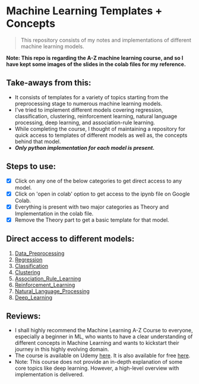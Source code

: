 # Machine Learning Templates + Concepts

> This repository consists of my notes and implementations of different machine learning models. 

**Note:  This repo is regarding the A-Z machine learning course, and so I have kept some images of the slides in the colab files for my reference.**

## Take-aways from this:
- It consists of templates for a variety of topics starting from the preprocessing stage to numerous machine learning models.
- I've tried to implement different models covering regression, classification, clustering, reinforcement learning, natural language processing, deep learning, and association-rule learning.
- While completing the course, I thought of maintaining a repository for quick access to templates of different models as well as, the concepts behind that model.
- ***Only python implementation for each model is present.*** 

## Steps to use:
- [x] Click on any one of the below categories to get direct access to any model.
- [x] Click on 'open in colab' option to get access to the ipynb file on Google Colab. 
- [x] Everything is present with two major categories as Theory and Implementation in the colab file. 
- [x] Remove the Theory part to get a basic template for that model.

## Direct access to different models:
1. [Data_Preprocessing](https://github.com/atharvapatil123/ML_Practice/tree/master/Data%20Preprocessing)
2. [Regression](https://github.com/atharvapatil123/ML_Practice/tree/master/Regression)
3. [Classification](https://github.com/atharvapatil123/ML_Practice/tree/master/Classification)
4. [Clustering](https://github.com/atharvapatil123/ML_Practice/tree/master/Clustering)
5. [Association_Rule_Learning](https://github.com/atharvapatil123/ML_Practice/tree/master/Association%20Rule%20Learning)
6. [Reinforcement_Learning](https://github.com/atharvapatil123/ML_Practice/tree/master/Reinforcement%20Learning)
7. [Natural_Language_Processing](https://github.com/atharvapatil123/ML_Practice/tree/master/Natural%20Language%20Processing)
8. [Deep_Learning](https://github.com/atharvapatil123/ML_Practice/tree/master/Deep%20Learning)

## Reviews:
- I shall highly recommend the Machine Learning A-Z Course to everyone, especially a beginner in ML, who wants to have a clear understanding of different concepts in Machine Learning and wants to kickstart their journey in this highly evolving domain. 
- The course is available on Udemy [here](https://www.udemy.com/course/machinelearning/). It is also available for free [here](https://freelearningapp.com/course/machine-learning-a-z-hands-on-python-r-in-data-science-updated). 
- Note: This course does not provide an in-depth explanation of some core topics like deep learning. However, a high-level overview with implementation is delivered.
